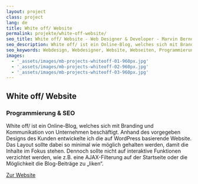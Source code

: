 ```yaml
---
layout: project
class: project
lang: de
title: White off/ Website
permalink: projekte/white-off-website/
seo_title: White off/ Website - Web Designer & Developer - Marvin Bernd
seo_description: White off/ ist ein Online-Blog, welches sich mit Branding und Kommunikation von Unternehmen beschäftigt. Anhand des vorgegeben Designs des Kunden entwickelte ich die auf WordPress basierende Website.
seo_keywords: Webdesign, Webdesigner, Website, Webseiten, Programmierung, SEO
images:
  - '_assets/images/mb-projects-whiteoff-01-960px.jpg'
  - '_assets/images/mb-projects-whiteoff-02-960px.jpg'
  - '_assets/images/mb-projects-whiteoff-03-960px.jpg'
---
```

## White off/ Website
### Programmierung & SEO

White off/ ist ein Online-Blog, welches sich mit Branding und Kommunikation von Unternehmen beschäftigt. Anhand des vorgegeben Designs des Kunden entwickelte ich die auf WordPress basierende Website. Das Layout sollte dabei so minimal wie möglich gehalten werden, damit die Inhalte im Fokus stehen. Dennoch sollte nicht auf interaktive Funktionen verzichtet werden, wie z.B. eine AJAX-Filterung auf der Startseite oder die Möglichkeit die Blog-Beiträge zu „liken“.

[Zur Website](https://whiteoff.de/)
